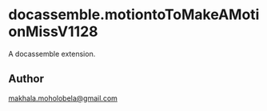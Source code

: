 # docassemble.motiontoToMakeAMotionMissV1128

A docassemble extension.

## Author

makhala.moholobela@gmail.com

